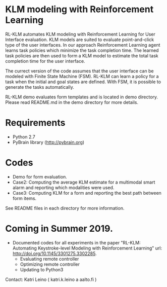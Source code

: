 # KLM modeling with Reinforcement Learning

RL-KLM automates KLM modeling with Reinforcement Learning for User Interface evaluation. KLM models are suited to evaluate point-and-click type of the user interfaces. In our approach Reinforcement Learning agent learns task policies which minimize the task completion time. The learned task policies are then used to form a KLM model to estimate the total task completion time for the user interface.

The currect version of the code assumes that the user interface can be modeled with Finite State Machine (FSM). RL-KLM can learn a policy for a task when the initial and goal states are defined. With FSM, it is possible to generate the tasks automatically.

RL-KLM demo evaluates form templates and is located in demo directory. Please read README.md in the demo directory for more details. 

# Requirements
* Python 2.7
* PyBrain library (http://pybrain.org)

# Codes
* Demo for form evaluation.
* Case2: Computing the average KLM estimate for a multimodal smart alarm and reporting which modalities were used.
* Case3: Computing KLM for a form and reporting the best path between form items.

See README files in each directory for more information.

# Coming in Summer 2019.
* Documented codes for all experiments in the paper "RL-KLM: Automating Keystroke-level Modeling with Reinforcement Learning" url: http://doi.org/10.1145/3301275.3302285.
  * Evaluating remote controller
  * Optimizing remote controller
  * Updating to Python3

Contact: Katri Leino ( katri.k.leino a aalto.fi )
